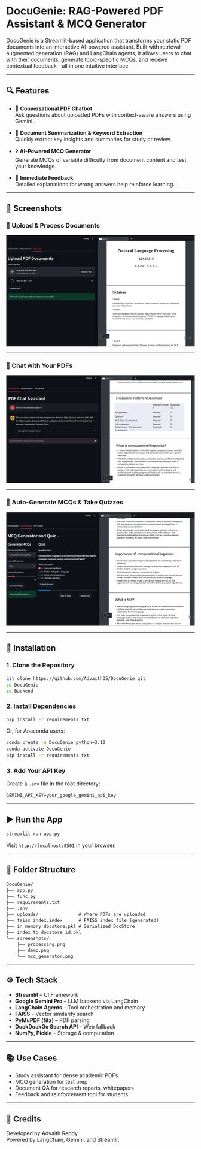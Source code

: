 # DocuGenie: RAG-Powered PDF Assistant & MCQ Generator

DocuGenie is a Streamlit-based application that transforms your static PDF documents into an interactive AI-powered assistant. Built with retrieval-augmented generation (RAG) and LangChain agents, it allows users to chat with their documents, generate topic-specific MCQs, and receive contextual feedback—all in one intuitive interface.

---

## 🔍 Features

- 🧠 **Conversational PDF Chatbot**  
  Ask questions about uploaded PDFs with context-aware answers using Gemini .

- 📄 **Document Summarization & Keyword Extraction**  
  Quickly extract key insights and summaries for study or review.

- ❓ **AI-Powered MCQ Generator**  
  Generate MCQs of variable difficulty from document content and test your knowledge.

- 🧾 **Immediate Feedback**  
  Detailed explanations for wrong answers help reinforce learning.

---

## 📸 Screenshots

### 📂 Upload & Process Documents
![Processing](screenshots/processing.png)

---

### 💬 Chat with Your PDFs
![Chat Demo](screenshots/demo.png)

---

### 🧠 Auto-Generate MCQs & Take Quizzes
![MCQ Generator](screenshots/mcq_generation.png)

---

## 🚀 Installation

### 1. Clone the Repository

```bash
git clone https://github.com/Advaith35/DocuGenie.git
cd DocuGenie
cd Backend
```

### 2. Install Dependencies

```bash
pip install -r requirements.txt
```

Or, for Anaconda users:

```bash
conda create -n DocuGenie python=3.10
conda activate DocuGenie
pip install -r requirements.txt
```

### 3. Add Your API Key

Create a `.env` file in the root directory:

```
GEMINI_API_KEY=your_google_gemini_api_key
```

---

## ▶️ Run the App

```bash
streamlit run app.py
```

Visit `http://localhost:8501` in your browser.

---

## 📁 Folder Structure

```
DocuGenie/
├── app.py
├── func.py
├── requirements.txt
├── .env
├── uploads/               # Where PDFs are uploaded
├── faiss_index.index      # FAISS index file (generated)
├── in_memory_docstore.pkl # Serialized DocStore
├── index_to_docstore_id.pkl
└── screenshots/
    ├── processing.png
    ├── demo.png
    └── mcq_generator.png
```

---

## ⚙️ Tech Stack

- **Streamlit** – UI Framework  
- **Google Gemini Pro** – LLM backend via LangChain  
- **LangChain Agents** – Tool orchestration and memory  
- **FAISS** – Vector similarity search  
- **PyMuPDF (fitz)** – PDF parsing  
- **DuckDuckGo Search API** – Web fallback  
- **NumPy, Pickle** – Storage & computation

---

## 📚 Use Cases

- Study assistant for dense academic PDFs  
- MCQ generation for test prep  
- Document QA for research reports, whitepapers  
- Feedback and reinforcement tool for students

---

## 🧠 Credits

Developed by Advaith Reddy  
Powered by LangChain, Gemini, and Streamlit
